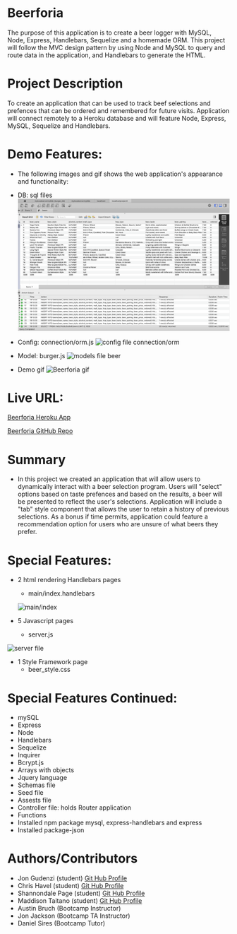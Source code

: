 # Beerforia

The purpose of this application is to create a beer logger with MySQL, Node, Express, Handlebars, Sequelize and a homemade ORM. This project will follow the MVC design pattern by using Node and MySQL to query and route data in the application, and Handlebars to generate the HTML.


# Project Description
To create an application that can be used to track beef selections and prefences that can be ordered and remembered for future visits. Application will connect remotely to a Heroku database and will feature Node, Express, MySQL, Sequelize and Handlebars.


# Demo Features:
* The following images and gif shows the web application's appearance and functionality:

* DB: sql files 
![db file schema/seeds](public/assets/img/sqlFiles.png)

* Config: connection/orm.js
![config file connection/orm](public/assets/img/configFiles.png)

* Model: burger.js 
  ![models file beer](public/assets/img/beerJS.png)

* Demo gif
![Beerforia gif](.gif)

# Live URL:
<a href="https://beerforia.herokuapp.com/">Beerforia Heroku App</a>

<a href="https://github.com/sjohn214/Beerforia">Beerforia GitHub Repo</a>

# Summary

* In this project we created an application that will allow users to dynamically interact with a beer selection program. Users will "select" options based on taste prefences and based on the results, a beer will be presented to reflect the user's selections. Application will include a "tab" style component that allows the user to retain a history of previous selections. As a bonus if time permits, application could feature a recommendation option for users who are unsure of what beers they prefer.

# Special Features:
* 2 html rendering Handlebars pages

  * main/index.handlebars
  
  ![main/index](.png)


* 5 Javascript pages
  
  * server.js
  
![server file](.png)

* 1 Style Framework page
  * beer_style.css

# Special Features Continued:
  * mySQL
  * Express
  * Node
  * Handlebars
  * Sequelize
  * Inquirer
  * Bcrypt.js
  * Arrays with objects
  * Jquery language
  * Schemas file
  * Seed file
  * Assests file
  * Controller file: holds Router application
  * Functions
  * Installed npm package mysql, express-handlebars and express
  * Installed package-json


# Authors/Contributors
* Jon Gudenzi (student) <a href="https://github.com/JonGudenzi">Git Hub Profile</a>
* Chris Havel (student) <a href="https://github.com/YachtRockGuy">Git Hub Profile</a>
* Shannondale Page (student) <a href="https://github.com/sjohn214">Git Hub Profile</a>
* Maddison Taitano (student) <a href="https://github.com/Maddisontaitano">Git Hub Profile</a>
* Austin Bruch (Bootcamp Instructor)
* Jon Jackson (Bootcamp TA Instructor)
* Daniel Sires (Bootcamp Tutor)